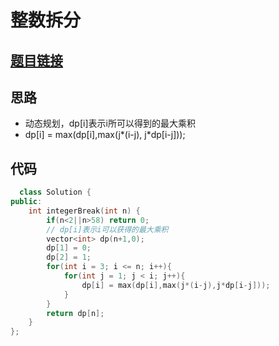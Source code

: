 # 整数拆分
## [题目链接](https://leetcode-cn.com/problems/integer-break/submissions/)
## 思路
- 动态规划，dp[i]表示i所可以得到的最大乘积
- dp[i] = max(dp[i],max(j*(i-j), j*dp[i-j]));
## 代码
```c++
  class Solution {
public:
    int integerBreak(int n) {
        if(n<2||n>58) return 0;
        // dp[i]表示i可以获得的最大乘积
        vector<int> dp(n+1,0);
        dp[1] = 0;
        dp[2] = 1;
        for(int i = 3; i <= n; i++){
            for(int j = 1; j < i; j++){
                dp[i] = max(dp[i],max(j*(i-j),j*dp[i-j]));
            }
        }
        return dp[n];
    }
};
```